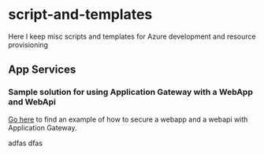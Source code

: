 # script-and-templates
Here I keep misc scripts and templates for Azure development and resource provisioning

## App Services

### Sample solution for using Application Gateway with a WebApp and WebApi

[Go here]() to find an example of how to secure a webapp and a webapi with Application Gateway.

adfas
dfas